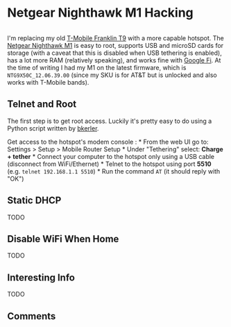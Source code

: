 # Netgear Nighthawk M1 Hacking

```{tags} hacking, hotspot
```

I'm replacing my old [T-Mobile Franklin T9](../../franklin_t9) with a more capable hotspot. The
[Netgear Nighthawk M1](https://www.netgear.com/home/mobile-wifi/hotspots/mr1100/) is easy to root, supports USB and microSD
cards for storage (with a caveat that this is disabled when USB tethering is enabled), has a lot more RAM (relatively
speaking), and works fine with [Google Fi](https://fi.google.com/about). At the time of writing I had my M1 on the latest
firmware, which is `NTG9X50C_12.06.39.00` (since my SKU is for AT&T but is unlocked and also works with T-Mobile bands).

## Telnet and Root

The first step is to get root access. Luckily it's pretty easy to do using a Python script written by
[bkerler](https://github.com/bkerler).

Get access to the hotspot's modem console
:   * From the web UI go to: Settings > Setup > Mobile Router Setup
    * Under "Tethering" select: **Charge + tether**
    * Connect your computer to the hotspot only using a USB cable (disconnect from WiFi/Ethernet)
    * Telnet to the hotspot using port **5510** (e.g. `telnet 192.168.1.1 5510`)
    * Run the command `AT` (it should reply with "OK")

## Static DHCP

TODO

## Disable WiFi When Home

TODO

## Interesting Info

TODO

## Comments

```{disqus}
```
